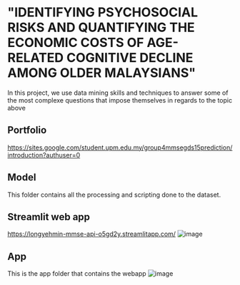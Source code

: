 # "IDENTIFYING PSYCHOSOCIAL RISKS AND QUANTIFYING THE ECONOMIC COSTS OF AGE-RELATED COGNITIVE DECLINE AMONG OLDER MALAYSIANS"
In this project, we use data mining skills and techniques to answer some of the most complexe questions that impose themselves in regards to the topic above

## Portfolio
https://sites.google.com/student.upm.edu.my/group4mmsegds15prediction/introduction?authuser=0

## Model
This folder contains all the processing and scripting done to the dataset.

## Streamlit web app
https://longyehmin-mmse-api-o5gd2y.streamlitapp.com/
![image](https://user-images.githubusercontent.com/63149088/177204566-387498db-99c4-4382-81fe-6e2c1c8fd69b.png)

## App
This is the app folder that contains the webapp 
![image](https://user-images.githubusercontent.com/63149088/176364383-fd77a6fb-8ff8-4d2b-b4fe-673053633dea.png)
